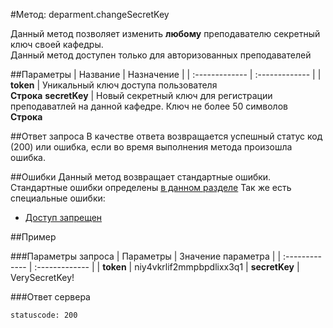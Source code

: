 #Метод: deparment.changeSecretKey<a name="deparment.changeSecretKey"/>

Данный метод позволяет изменить **любому** преподавателю секретный ключ своей кафедры.  
Данный метод доступен только для авторизованных преподавателей

##Параметры
| Название     | Назначение     |
| :------------- | :------------- |
| **token**       | Уникальный ключ доступа пользователя  <br>**Строка**
**secretKey** | Новый секретный ключ для регистрации преподаватлей на данной кафедре.  Ключ не более 50 символов <br> **Строка**       

##Ответ запроса
В качестве ответа возвращается успешный статус код (200) или ошибка, если во время выполнения метода произошла ошибка.

##Ошибки
Данный метод возвращает стандартные ошибки.  
Стандартные ошибки определены [в данном разделе](#errors)
Так же есть специальные ошибки:
- [Доступ запрещен](#AccessDenidedError)

##Пример

###Параметры запроса
| Параметры | Значение параметра     |
| :------------- | :------------- |
| **token**       | niy4vkrlif2mmpbpdlixx3q1       |
**secretKey** | VerySecretKey!

###Ответ сервера

```
statuscode: 200
```

